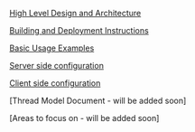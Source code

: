 [High Level Design and Architecture](https://github.com/PowerShell/Win32-OpenSSH/wiki/About-Win32-OpenSSH-and-Design-Details)

[Building and Deployment Instructions](
https://github.com/PowerShell/Win32-OpenSSH/wiki/Building-OpenSSH-for-Windows-(using-LibreSSL-crypto))

[Basic Usage Examples](https://github.com/PowerShell/Win32-OpenSSH/wiki/ssh.exe-examples)

[Server side configuration](https://linux.die.net/man/5/sshd_config)

[Client side configuration](https://linux.die.net/man/5/ssh_config)

[Thread Model Document - will be added soon]

[Areas to focus on - will be added soon]


